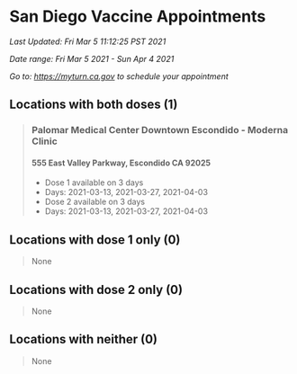 # San Diego Vaccine Appointments
*Last Updated: Fri Mar 5 11:12:25 PST 2021*

*Date range: Fri Mar 5 2021 - Sun Apr 4 2021*

*Go to: <https://myturn.ca.gov> to schedule your appointment*


## Locations with both doses (1)

>### Palomar Medical Center Downtown Escondido - Moderna Clinic
>#### 555 East Valley Parkway, Escondido CA 92025
>- Dose 1 available on 3 days
>  - Days: 2021-03-13, 2021-03-27, 2021-04-03
>- Dose 2 available on 3 days
>  - Days: 2021-03-13, 2021-03-27, 2021-04-03

## Locations with dose 1 only (0)

>None

## Locations with dose 2 only (0)

>None

## Locations with neither (0)

>None

